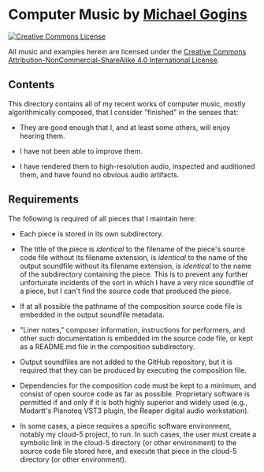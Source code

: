 # Computer Music by <a href="https://michaelgogins.tumblr.com">Michael Gogins</a>

<a rel="license" href="http://creativecommons.org/licenses/by-nc-sa/4.0/"><img alt="Creative Commons License" 
style="border-width:0" src="https://i.creativecommons.org/l/by-nc-sa/4.0/88x31.png" />
</a>
<p>All music and examples herein are licensed under the  
<a rel="license" href="http://creativecommons.org/licenses/by-nc-sa/4.0/">
Creative Commons Attribution-NonCommercial-ShareAlike 4.0 International License</a>.

## Contents

This directory contains all of my recent works of computer music, mostly 
algorithmically composed, that I consider "finished" in the senses that:

 - They are good enough that I, and at least some others, will enjoy hearing 
   them.

 - I have not been able to improve them.

 - I have rendered them to high-resolution audio, inspected and auditioned 
   them, and have found no obvious audio artifacts.

## Requirements

The following is required of all pieces that I maintain here:

 - Each piece is stored in its own subdirectory.

 - The title of the piece is _identical_ to the filename of the piece's source 
   code file without its filename extension, is _identical_ to the name of the 
   output soundfile without its filename extension, is _identical_ to the name 
   of the subdirectory containing the piece. This is to prevent any further 
   unfortunate incidents of the sort in which I have a very nice soundfile of 
   a piece, but I can't find the source code that produced the piece.

 - If at all possible the pathname of the composition source code file is 
   embedded in the output soundfile metadata.

 - "Liner notes," composer information, instructions for performers, and other 
   such documentation is embedded im the source code file, or kept as a 
   README.md file in the composition subdirectory.

 - Output soundfiles are not added to the GitHub repository, but it is 
   required that they can be produced by executing the composition file.

 - Dependencies for the composition code must be kept to a minimum, and 
   consist of open source code as far as possible. Proprietary software is 
   permitted if and only if it is both highly superior and widely used (e.g., 
   Modartt's Pianoteq VST3 plugin, the Reaper digital audio workstation).

 - In some cases, a piece requires a specific software environment, notably my 
   cloud-5 project, to run. In such cases, the user must create a symbolic 
   link in the cloud-5 directory (or other environment) to the source code 
   file stored here, and execute that piece in the cloud-5 directory (or other 
   environment).

 

